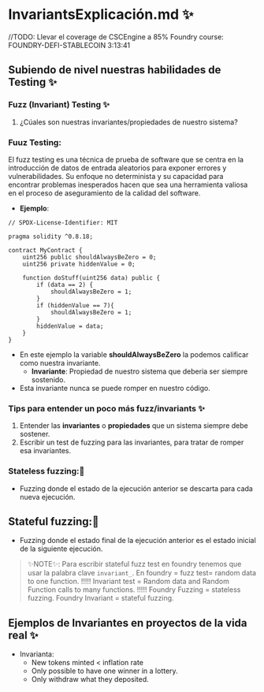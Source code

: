 # InvariantsExplicación.md ✨
//TODO: Llevar el coverage de CSCEngine a 85% 
Foundry course: FOUNDRY-DEFI-STABLECOIN
3:13:41

## Subiendo de nivel nuestras habilidades de Testing ✨
### Fuzz (Invariant) Testing ✨
1. ¿Cúales son nuestras invariantes/propiedades de nuestro sistema?

### Fuuz Testing: 
El fuzz testing es una técnica de prueba de software que se centra en la introducción de datos de entrada aleatorios para exponer errores y vulnerabilidades. Su enfoque no determinista y su capacidad para encontrar problemas inesperados hacen que sea una herramienta valiosa en el proceso de aseguramiento de la calidad del software.
- **Ejemplo**:
```solidity
// SPDX-License-Identifier: MIT

pragma solidity ^0.8.18;

contract MyContract {
    uint256 public shouldAlwaysBeZero = 0;
    uint256 private hiddenValue = 0;

    function doStuff(uint256 data) public {
        if (data == 2) {
            shouldAlwaysBeZero = 1;
        }
        if (hiddenValue == 7){
            shouldAlwaysBeZero = 1;
        }
        hiddenValue = data;
    }
}
```
- En este ejemplo la variable **shouldAlwaysBeZero** la podemos calificar como nuestra invariante.
  - **Invariante**: Propiedad de nuestro sistema que deberia ser siempre sostenido.
- Esta invariante nunca se puede romper en nuestro código.

### Tips para entender un poco más fuzz/invariants ✨
1. Entender las **invariantes** o **propiedades** que un sistema siempre debe sostener.
2. Escribir un test de fuzzing para las invariantes, para tratar de romper esa invariantes.

### Stateless fuzzing:🤯
- Fuzzing donde el estado de la ejecución anterior se descarta para cada nueva ejecución.

## Stateful fuzzing:🤯
- Fuzzing donde el estado final de la ejecución anterior es el estado inicial de la siguiente ejecución.
> ✨NOTE✨: Para escribir stateful fuzz test en foundry tenemos que usar la palabra clave `invariant_`.
> En foundry = fuzz test= random data to one function. !!!!!
> Invariant test = Random data and Random Function calls to many functions. !!!!!
> Foundry Fuzzing = stateless fuzzing.
> Foundry Invariant = stateful fuzzing.

## Ejemplos de Invariantes en proyectos de la vida real ✨
- Invarianta:
  - New tokens minted < inflation rate 
  - Only possible to have one winner in a lottery.
  - Only withdraw what they deposited.